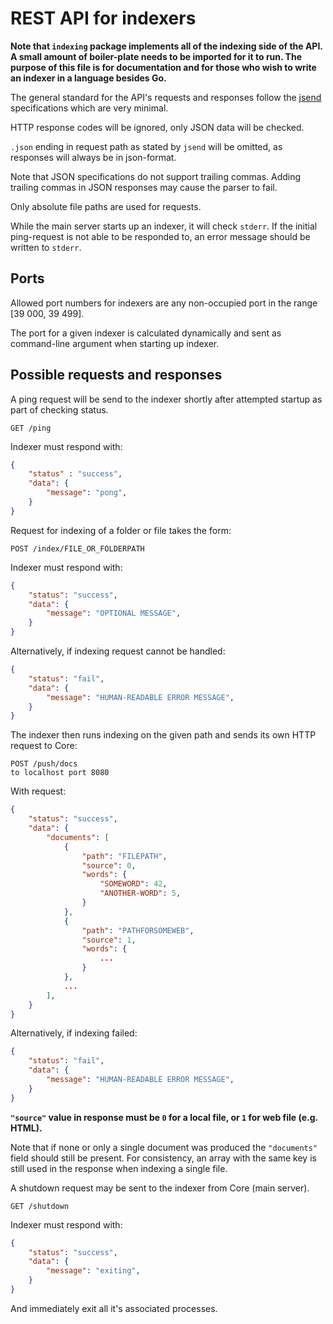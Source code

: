 # REST API for indexers

**Note that `indexing` package implements all of the indexing side of the API.
A small amount of boiler-plate needs to be imported for it to run.
The purpose of this file is for documentation and for those who wish to
write an indexer in a language besides Go.**



The general standard for the API's requests and responses follow the
[jsend](https://github.com/omniti-labs/jsend) specifications which are very minimal.

HTTP response codes will be ignored, only JSON data will be checked.

`.json` ending in request path as stated by `jsend` will be omitted,
as responses will always be in json-format.

Note that JSON specifications do not support trailing commas.
Adding trailing commas in JSON responses may cause the parser to fail.

Only absolute file paths are used for requests.

While the main server starts up an indexer, it will check `stderr`.
If the initial ping-request is not able to be responded to,
an error message should be written to `stderr`.


## Ports

Allowed port numbers for indexers are any non-occupied port in the range [39 000, 39 499].

The port for a given indexer is calculated dynamically and sent as
command-line argument when starting up indexer.


## Possible requests and responses

A ping request will be send to the indexer shortly after attempted startup
as part of checking status.
```
GET /ping
```
Indexer must respond with:
```json
{
    "status" : "success",
    "data": {
        "message": "pong",
    }
}
```

Request for indexing of a folder or file takes the form:
```
POST /index/FILE_OR_FOLDERPATH
```
Indexer must respond with:
```json
{
    "status": "success",
    "data": {
        "message": "OPTIONAL MESSAGE",
    }
}
```
Alternatively, if indexing request cannot be handled:
```json
{
    "status": "fail",
    "data": {
        "message": "HUMAN-READABLE ERROR MESSAGE",
    }
}
```
The indexer then runs indexing on the given path and sends its own HTTP request
to Core:
```
POST /push/docs
to localhost port 8080
```
With request:
```json
{
    "status": "success",
    "data": {
        "documents": [
            {
                "path": "FILEPATH",
                "source": 0,
                "words": {
                    "SOMEWORD": 42,
                    "ANOTHER-WORD": 5,
                }
            },
            {
                "path": "PATHFORSOMEWEB",
                "source": 1,
                "words": {
                    ...
                }
            },
            ...
        ],
    }
}
```
Alternatively, if indexing failed:
```json
{
    "status": "fail",
    "data": {
        "message": "HUMAN-READABLE ERROR MESSAGE",
    }
}
```

**`"source"` value in response must be `0` for a local file,
or `1` for web file (e.g. HTML).**

Note that if none or only a single document was produced the `"documents"`
field should still be present.
For consistency, an array with the same key is
still used in the response when indexing a single file.


A shutdown request may be sent to the indexer from Core (main server).
```
GET /shutdown
```
Indexer must respond with:
```json
{
    "status": "success",
    "data": {
        "message": "exiting",
    }
}
```
And immediately exit all it's associated processes.
